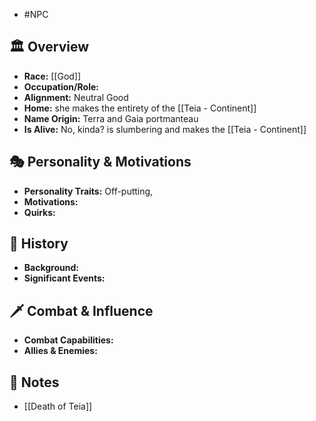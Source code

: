 - #NPC
## 🏛️ Overview
- **Race:** [[God]]
- **Occupation/Role:** 
- **Alignment:** Neutral Good
- **Home:** she makes the entirety of the [[Teia - Continent]]
- **Name Origin:** Terra and Gaia portmanteau
- **Is Alive:** No, kinda? is slumbering and makes the [[Teia - Continent]]

## 🎭 Personality & Motivations
- **Personality Traits:** Off-putting, 
- **Motivations:** 
- **Quirks:** 

## 📜 History
- **Background:** 
- **Significant Events:** 

## 🗡️ Combat & Influence
- **Combat Capabilities:** 
- **Allies & Enemies:** 

## 📜 Notes
- [[Death of Teia]]